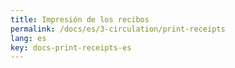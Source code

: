 ```yaml
---
title: Impresión de los recibos
permalink: /docs/es/3-circulation/print-receipts
lang: es
key: docs-print-receipts-es
---
```

